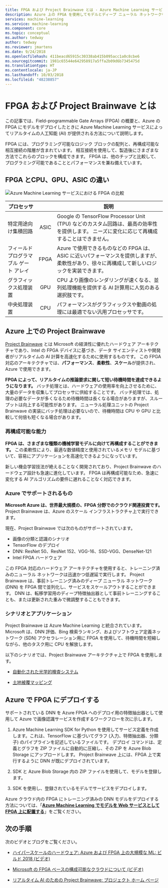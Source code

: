```yaml
---
title: FPGA および Project Brainwave とは - Azure Machine Learning サービス
description: Azure 上の FPGA を使用してモデルとディープ ニューラル ネットワークを高速化する方法を説明します。 この記事では、Field-programmable Gate Arrays (FPGA) の概要と、Azure の FPGA にモデルをデプロイしたときに Azure Machine Learning サービスによってリアルタイムの人工知能 (AI) が提供される方法について説明します。
services: machine-learning
ms.service: machine-learning
ms.component: core
ms.topic: conceptual
ms.author: tedway
author: tedway
ms.reviewer: jmartens
ms.date: 9/24/2018
ms.openlocfilehash: 411beacd65915c30338ab415b095acc1a0c8cbe6
ms.sourcegitcommit: 1981c65544e642958917a5ffa2b09d6b7345475d
ms.translationtype: HT
ms.contentlocale: ja-JP
ms.lasthandoff: 10/03/2018
ms.locfileid: "48238857"
---
```

# <a name="what-is-fpga-and-project-brainwave"></a>FPGA および Project Brainwave とは

この記事では、Field-programmable Gate Arrays (FPGA) の概要と、Azure の FPGA にモデルをデプロイしたときに Azure Machine Learning サービスによってリアルタイムの人工知能 (AI) が提供される方法について説明します。

FPGA には、プログラミング可能なロジック ブロックの配列と、再構成可能な相互接続の階層が含まれています。 相互接続を使用して、製造後にさまざまな方法でこれらのブロックを構成できます。 FPGA は、他のチップと比較して、プログラミング可能であることとパフォーマンスを兼ね備えています。

## <a name="fpgas-vs-cpu-gpu-and-asic"></a>FPGA とCPU、GPU、ASIC の違い

![Azure Machine Learning サービスにおける FPGA の比較](./media/concept-accelerate-with-fpgas/azure-machine-learning-fpga-comparison.png)

|プロセッサ||説明|
|---|:-------:|------|
|特定用途向け集積回路|ASIC|Google の TensorFlow Processor Unit (TPU) などのカスタム回路は、最高の効率性を提供します。 ニーズに変化に応じて再構成することはできません。|
|フィールド プログラマブル ゲート アレイ|FPGA|Azure で使用できるものなどの FPGA は、ASIC に近いパフォーマンスを提供しますが、柔軟性があり、徐々に再構成して新しいロジックを実装できます。|
|グラフィックス処理装置|GPU|CPU より画像のレンダリングが速くなる、並列処理機能を提供する AI 計算用に人気のある選択肢です。|
|中央処理装置|CPU|パフォーマンスがグラフィックスや動画の処理には最適でない汎用プロセッサです。|

## <a name="project-brainwave-on-azure"></a>Azure 上での Project Brainwave

[Project Brainwave](https://www.microsoft.com/research/project/project-brainwave/) とは Microsoft の経済性に優れたハードウェア アーキテクチャであり、Intel の FPGA デバイスに基づき、データ サイエンティストや開発者がリアルタイムの AI 計算を高速化するために使用するものです。  この FPGA 対応のアーキテクチャでは、**パフォーマンス**、**柔軟性**、**スケール**が提供され、Azure で使用できます。

**FPGA によって、リアルタイムの推論要求に関して短い待機時間を達成できるようになります。** バッチ処理とは、ハードウェアの使用率を向上させるために、大量のデータを収集してプロセッサに供給することです。 バッチ処理では、処理の必要なデータが多くなるため待機時間は長くなる場合がありますが、スループットは向上する可能性があります。 ニューラル処理ユニットの Project Brainwave の実装にバッチ処理は必要ないので、待機時間は CPU や GPU と比較して何倍も短くなる場合があります。

### <a name="reconfigurable-power"></a>再構成可能な能力
**FPGA は、さまざまな種類の機械学習モデルに向けて再構成することができます。** この柔軟性により、最適な数値精度と使用されているメモリ モデルに基づいて、容易にアプリケーションを高速化できるようになっています。

新しい機会学習技法が絶えることなく開発されており、Project Brainwave のハードウェア設計も急速に進化しています。 FPGA は再構成可能なため、急速に変化する AI アルゴリズムの要件に遅れることなく対応できます。

### <a name="whats-supported-on-azure"></a>Azure でサポートされるもの
**Microsoft Azure は、世界最大規模の、FPGA 分野でのクラウド関連投資です。** Project Brainwave は、Azure のスケール インフラストラクチャ上で実行できます。

現在、Project Brainwave では次のものがサポートされています。
+ 画像の分類と認識のシナリオ
+ TensorFlow のデプロイ
+ DNN: ResNet 50、ResNet 152、VGG-16、SSD-VGG、DenseNet-121
+ Intel FPGA ハードウェア 

この FPGA 対応のハードウェア アーキテクチャを使用すると、トレーニング済みのニューラル ネットワークは迅速かつ低遅延で実行します。 Project Brainwave は、事前トレーニング済みのディープ ニューラル ネットワーク (DNN) を FPGA 間で並列化し、サービスをスケールアウトすることができます。 DNN は、転移学習用のディープ特徴抽出器として事前トレーニングすることも、または更新された重みで微調整することもできます。

### <a name="scenarios-and-applications"></a>シナリオとアプリケーション

Project Brainwave は Azure Machine Learning と統合されています。 Microsoft は、DNN 評価、Bing 検索ランキング、およびソフトウェア定義ネットワーク (SDN) アクセラレーション用に FPGA を使用して、待機時間を短縮しながら、他のタスク用に CPU を解放します。

以下のシナリオでは、Project Brainwave アーキテクチャ上で FPGA を使用します。
+ [自動化された光学的検査システム](https://blogs.microsoft.com/ai/build-2018-project-brainwave/)

+ [土地被覆マッピング](https://blogs.technet.microsoft.com/machinelearning/2018/05/29/how-to-use-fpgas-for-deep-learning-inference-to-perform-land-cover-mapping-on-terabytes-of-aerial-images/)

## <a name="deploy-to-fpgas-on-azure"></a>Azure で FPGA にデプロイする

サポートされている DNN を Azure FPGA へのデプロイ用の特徴抽出器として使用して Azure で画像認識サービスを作成するワークフローを次に示します。

1. Azure Machine Learning SDK for Python を使用してサービス定義を作成します。これは、TensorFlow に基づいてグラフ (入力、特徴抽出器、分類子) のパイプラインを記述しているファイルです。 デプロイ コマンドは、定義とグラフを ZIP ファイルに自動的に圧縮し、その ZIP を Azure Blob Storage にアップロードします。  Project Brainwave 上には、FPGA 上で実行するように DNN が既にデプロイされています。

1. SDK と Azure Blob Storage 内の ZIP ファイルを使用して、モデルを登録します。

1. SDK を使用し、登録されているモデルでサービスをデプロイします。

Azure クラウド内の FPGA にトレーニング済みの DNN モデルをデプロイする方法については、「**[Azure Machine Learning でモデルを Web サービスとして FPGA 上に配置する](how-to-deploy-fpga-web-service.md)**」をご覧ください。


## <a name="next-steps"></a>次の手順

次のビデオとブログをご覧ください。

+ [ハイパースケールのハードウェア: Azure および FPGA 上の大規模な ML: ビルド 2018 (ビデオ)](https://www.youtube.com/watch?v=BMgQAHIx2eY)

+ [Microsoft の FPGA ベースの構成可能なクラウドについて (ビデオ)](https://channel9.msdn.com/Events/Build/2017/B8063)

+ [リアルタイム AI のための Project Brainwave: プロジェクト ホーム ページ](https://www.microsoft.com/research/project/project-brainwave/)
